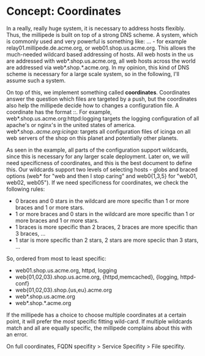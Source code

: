 # Concept: Coordinates

In a really, really huge system, it is necessary to address hosts flexibly. Thus, the millipede is built on top of a 
strong DNS scheme. A system, which is commonly used and very powerful is something like: 
<function><index>.<project>.<location>.<tld> - for example relay01.millipede.de.acme.org, or web01.shop.us.acme.org.
This allows the much-needed wildcard based addressing of hosts. All web hosts in the us are addressed with
web*.shop.us.acme.org, all web hosts across the world are addressed via web*.shop.*.acme.org. In my opinion, this
kind of DNS scheme is necessary for a large scale system, so in the following, I'll assume such a system.

On top of this, we implement something called **coordinates**. Coordinates answer the question which files are 
targeted by a push, but the coordinates also help the millipede decide how to changes a configuration file. A
coordinate has the format <fqdn-wildcard>:<service-identification>:<configuration-identification>. For example,
web*.shop.us.acme.org:httpd:logging targets the logging configuration of all apache's or nginx's in the united
states of america. web*.shop.*.acme.org:icinga:* targets all configuration files of icinga on all web servers
of the shop on this planet and potentially other planets. 

As seen in the example, all parts of the configuration support wildcards, since this is necessary for any
larger scale deployment. Later on, we will need specificness of coordinates, and this is the best document
to define this. Our wildcards support two levels of selecting hosts - globs and braced options (web* for 
"web and then I stop caring" and web0{1,3,5} for "web01, web02, web05"). If we need specificness for coordinates,
we check the following rules:

 - 0 braces and 0 stars in the wildcard are more specific than 1 or more braces and 1 or more stars.
 - 1 or more braces and 0 stars in the wildcard are more specific than 1 or more braces and 1 or more stars.
 - 1 braces is more specific than 2 braces, 2 braces are more specific than 3 braces, ...
 - 1 star is more specific than 2 stars, 2 stars are more speciic than 3 stars, ...
 
 So, ordered from most to least specific:
 
  - web01.shop.us.acme.org, httpd, logging
  - web{01,02,03}.shop.us.acme.org, {httpd,memcached}, {logging, httpd-conf}
  - web{01,02,03}.shop.{us,eu}.acme.org
  - web*.shop.us.acme.org
  - web*.shop.*.acme.org

If the millipede has a choice to choose multiple coordinates at a certain point, it will prefer the *most*
specific fitting wild-card. If multiple wildcards match and all are equally specific, the millipede complains
about this with an error. 

On full coordinates, FQDN specifity > Service Specifity > File specifity. 
